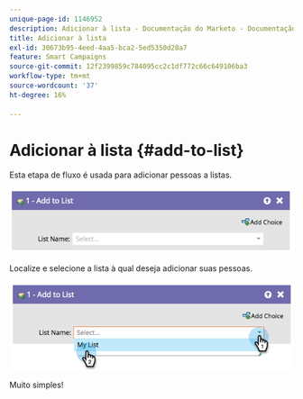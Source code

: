 ```yaml
---
unique-page-id: 1146952
description: Adicionar à lista - Documentação do Marketo - Documentação do produto
title: Adicionar à lista
exl-id: 30673b95-4eed-4aa5-bca2-5ed5350d28a7
feature: Smart Campaigns
source-git-commit: 12f2399859c784095cc2c1df772c66c649106ba3
workflow-type: tm+mt
source-wordcount: '37'
ht-degree: 16%

---
```


# Adicionar à lista {#add-to-list}

Esta etapa de fluxo é usada para adicionar pessoas a listas.

![](assets/add-to-list-1.png)

Localize e selecione a lista à qual deseja adicionar suas pessoas.

![](assets/add-to-list-2.png)

Muito simples!
